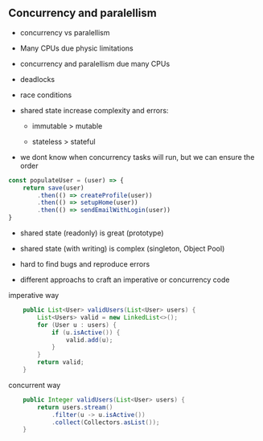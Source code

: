 ## Concurrency and paralellism

- concurrency vs paralellism

- Many CPUs due physic limitations

- concurrency and paralellism due many CPUs

- deadlocks

[dead-lock]: https://github.com/joseteodoro/PUCES-2021-FEB-DESIGN-PATTERNS/raw/main/images/deadlock-car.jpeg "cars deadlock"

- race conditions

[race-condition]: https://github.com/joseteodoro/PUCES-2021-FEB-DESIGN-PATTERNS/raw/main/images/race-condition.png "race condition"

- shared state increase complexity and errors:

    - immutable > mutable

    - stateless > stateful

- we dont know when concurrency tasks will run, but we
can ensure the order

```javascript
const populateUser = (user) => {
    return save(user)
        .then(() => createProfile(user))
        .then(() => setupHome(user))
        .then(() => sendEmailWithLogin(user))
}
```

- shared state (readonly) is great
(prototype)

- shared state (with writing) is complex
(singleton, Object Pool)

- hard to find bugs and reproduce errors

- different approachs to craft an imperative or
concurrency code

imperative way
```java
    public List<User> validUsers(List<User> users) {
        List<Users> valid = new LinkedList<>();
        for (User u : users) {
            if (u.isActive()) {
                valid.add(u);
            }
        }
        return valid;
    }
```

concurrent way
```java
    public Integer validUsers(List<User> users) {
        return users.stream()
            .filter(u -> u.isActive())
            .collect(Collectors.asList());
    }
```
